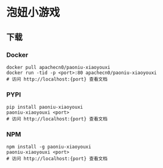 # 泡妞小游戏

## 下载

### Docker

```
docker pull apachecn0/paoniu-xiaoyouxi
docker run -tid -p <port>:80 apachecn0/paoniu-xiaoyouxi
# 访问 http://localhost:{port} 查看文档
```

### PYPI

```
pip install paoniu-xiaoyouxi
paoniu-xiaoyouxi <port>
# 访问 http://localhost:{port} 查看文档
```

### NPM

```
npm install -g paoniu-xiaoyouxi
paoniu-xiaoyouxi <port>
# 访问 http://localhost:{port} 查看文档
```